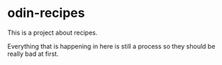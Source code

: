 # odin-recipes
This is a project about recipes.

Everything that is happening in here is still a process so they should be really bad at first.